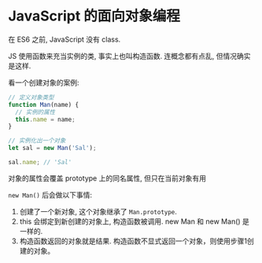 # JavaScript 的面向对象编程

在 ES6 之前, JavaScript 没有 class.

JS 使用函数来充当实例的类, 事实上也叫构造函数. 连概念都有点乱, 但情况确实是这样.

看一个创建对象的案例:

```js
// 定义对象类型
function Man(name) {
  // 实例的属性
  this.name = name;
}

// 实例化出一个对象
let sal = new Man('Sal');

sal.name; // 'Sal'

```

对象的属性会覆盖 prototype 上的同名属性, 但只在当前对象有用

`new Man()` 后会做以下事情:

1. 创建了一个新对象, 这个对象继承了 `Man.prototype`.
2. this 会绑定到新创建的对象上, 构造函数被调用. new Man 和 new Man() 是一样的.
3. 构造函数返回的对象就是结果. 构造函数不显式返回一个对象，则使用步骤1创建的对象。
